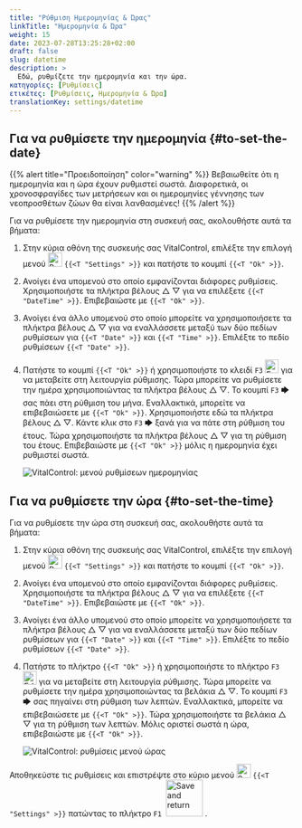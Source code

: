 ```yaml
---
title: "Ρύθμιση Ημερομηνίας & Ώρας"
linkTitle: "Ημερομηνία & Ώρα"
weight: 15
date: 2023-07-28T13:25:28+02:00
draft: false
slug: datetime
description: >
  Εδώ, ρυθμίζετε την ημερομηνία και την ώρα.
κατηγορίες: [Ρυθμίσεις]
ετικέτες: [Ρυθμίσεις, Ημερομηνία & Ώρα]
translationKey: settings/datetime
---
```

## Για να ρυθμίσετε την ημερομηνία {#to-set-the-date}
{{% alert title="Προειδοποίηση" color="warning" %}}
Βεβαιωθείτε ότι η ημερομηνία και η ώρα έχουν ρυθμιστεί σωστά. Διαφορετικά, οι χρονοσφραγίδες των μετρήσεων και οι ημερομηνίες γέννησης των νεοπροσθέτων ζώων θα είναι λανθασμένες!
{{% /alert %}}

Για να ρυθμίσετε την ημερομηνία στη συσκευή σας, ακολουθήστε αυτά τα βήματα:

1. Στην κύρια οθόνη της συσκευής σας VitalControl, επιλέξτε την επιλογή μενού <img src="/icons/gear.svg" width="25" align="bottom" alt="Ρυθμίσεις" /> `{{<T "Settings" >}}` και πατήστε το κουμπί `{{<T "Ok" >}}`.

2. Ανοίγει ένα υπομενού στο οποίο εμφανίζονται διάφορες ρυθμίσεις. Χρησιμοποιήστε τα πλήκτρα βέλους △ ▽ για να επιλέξετε `{{<T "DateTime" >}}`. Επιβεβαιώστε με `{{<T "Ok" >}}`.

3. Ανοίγει ένα άλλο υπομενού στο οποίο μπορείτε να χρησιμοποιήσετε τα πλήκτρα βέλους △ ▽ για να εναλλάσσετε μεταξύ των δύο πεδίων ρυθμίσεων για `{{<T "Date" >}}` και `{{<T "Time" >}}`. Επιλέξτε το πεδίο ρυθμίσεων `{{<T "Date" >}}`.

4. Πατήστε το κουμπί `{{<T "Ok" >}}` ή χρησιμοποιήστε το κλειδί `F3` <img src="/icons/actions/edit.svg" width="24" align="bottom" alt="Επεξεργασία" /> για να μεταβείτε στη λειτουργία ρύθμισης. Τώρα μπορείτε να ρυθμίσετε την ημέρα χρησιμοποιώντας τα πλήκτρα βέλους △ ▽. Το κουμπί `F3` 🡆 σας πάει στη ρύθμιση του μήνα. Εναλλακτικά, μπορείτε να επιβεβαιώσετε με `{{<T "Ok" >}}`. Χρησιμοποιήστε εδώ τα πλήκτρα βέλους △ ▽. Κάντε κλικ στο `F3` 🡆 ξανά για να πάτε στη ρύθμιση του έτους. Τώρα χρησιμοποιήστε τα πλήκτρα βέλους △ ▽ για τη ρύθμιση του έτους. Επιβεβαιώστε με `{{<T "Ok" >}}` μόλις η ημερομηνία έχει ρυθμιστεί σωστά.

    ![VitalControl: μενού ρυθμίσεων ημερομηνίας](../images/date.png "Για να ρυθμίσετε την ημερομηνία")

## Για να ρυθμίσετε την ώρα {#to-set-the-time}

Για να ρυθμίσετε την ώρα στη συσκευή σας, ακολουθήστε αυτά τα βήματα:

1. Στην κύρια οθόνη της συσκευής σας VitalControl, επιλέξτε την επιλογή μενού <img src="/icons/gear.svg" width="25" align="bottom" alt="Ρυθμίσεις" /> `{{<T "Settings" >}}` και πατήστε το κουμπί `{{<T "Ok" >}}`.

2. Ανοίγει ένα υπομενού στο οποίο εμφανίζονται διάφορες ρυθμίσεις. Χρησιμοποιήστε τα πλήκτρα βέλους △ ▽ για να επιλέξετε `{{<T "DateTime" >}}`. Επιβεβαιώστε με `{{<T "Ok" >}}`.

3. Ανοίγει ένα άλλο υπομενού στο οποίο μπορείτε να χρησιμοποιήσετε τα πλήκτρα βέλους △ ▽ για να εναλλάσσετε μεταξύ των δύο πεδίων ρυθμίσεων για `{{<T "Date" >}}` και `{{<T "Time" >}}`. Επιλέξτε το πεδίο ρυθμίσεων `{{<T "Date" >}}`.

4. Πατήστε το πλήκτρο `{{<T "Ok" >}}` ή χρησιμοποιήστε το πλήκτρο `F3` <img src="/icons/actions/edit.svg" width="24" align="bottom" alt="Edit" /> για να μεταβείτε στη λειτουργία ρύθμισης. Τώρα μπορείτε να ρυθμίσετε την ημέρα χρησιμοποιώντας τα βελάκια △ ▽. Το κουμπί `F3` 🡆 σας πηγαίνει στη ρύθμιση των λεπτών. Εναλλακτικά, μπορείτε να επιβεβαιώσετε με `{{<T "Ok" >}}`. Τώρα χρησιμοποιήστε τα βελάκια △ ▽ για τη ρύθμιση των λεπτών. Μόλις οριστεί σωστά η ώρα, επιβεβαιώστε με `{{<T "Ok" >}}`.

    ![VitalControl: ρυθμίσεις μενού ώρας](../images/time.png "Για να ρυθμίσετε την ώρα")

Αποθηκεύστε τις ρυθμίσεις και επιστρέψτε στο κύριο μενού <img src="/icons/gear.svg" width="25" align="bottom" alt="Settings" /> `{{<T "Settings" >}}` πατώντας το πλήκτρο `F1` &nbsp;<img src="/icons/footer/save_exit.svg" width="65" align="bottom" alt="Save and return" />&nbsp;.
